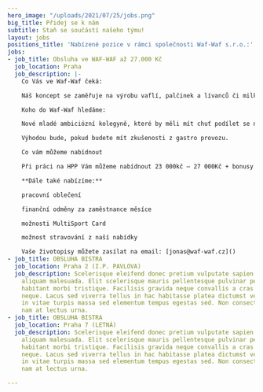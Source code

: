 ```yaml
---
hero_image: "/uploads/2021/07/25/jobs.png"
big_title: Přidej se k nám
subtitle: Staň se součástí našeho týmu!
layout: jobs
positions_title: 'Nabízené pozice v rámci společnosti Waf-Waf s.r.o.:'
jobs:
- job_title: Obsluha ve WAF-WAF až 27.000 Kč
  job_location: Praha
  job_description: |-
    Co Vás ve Waf-Waf čeká:

    Náš koncept se zaměřuje na výrobu vaflí, palčinek a lívanců či milkshake ve velmi originálním pojetí. Našim hlavním mottem je #radostprovsechny a to budeme očekávat i od Vás. Ať už připravujete naše produkty a nebo pracujete na pokladně a komunikujete se zákazníky.

    Koho do Waf-Waf hledáme:

    Nové mladé ambiciózní kolegyně, které by měli mít chuť podílet se na velmi úspěšném gastro konceptu, který má za cíl rozšíření do celé ČR a EU. Budeme očekávat pracovitou a milou osobu, která bude přínosem pro celý náš tým.

    Výhodou bude, pokud budete mít zkušenosti z gastro provozu.

    Co vám můžeme nabídnout

    Při práci na HPP Vám můžeme nabídnout 23 000kč – 27 000Kč + bonusy za plnění. Máme zájem o dlouhodobou spolupráci a také o to, že Vaše mzda bude růst, stejně jako naše rozšiřující se společnost.

    **Dále také nabízíme:**

    pracovní oblečení

    finanční odměny za zaměstnance měsíce

    možnosti MultiSport Card

    možnost stravování z naší nabídky

    Vaše životopisy můžete zasílat na email: [jonas@waf-waf.cz]()
- job_title: OBSLUHA BISTRA
  job_location: Praha 2 (I.P. PAVLOVA)
  job_description: Scelerisque eleifend donec pretium vulputate sapien nec sagittis
    aliquam malesuada. Elit scelerisque mauris pellentesque pulvinar pellentesque
    habitant morbi tristique. Facilisis gravida neque convallis a cras semper auctor
    neque. Lacus sed viverra tellus in hac habitasse platea dictumst vestibulum. Leo
    in vitae turpis massa sed elementum tempus egestas sed. Non consectetur a erat
    nam at lectus urna.
- job_title: OBSLUHA BISTRA
  job_location: Praha 7 (LETNÁ)
  job_description: Scelerisque eleifend donec pretium vulputate sapien nec sagittis
    aliquam malesuada. Elit scelerisque mauris pellentesque pulvinar pellentesque
    habitant morbi tristique. Facilisis gravida neque convallis a cras semper auctor
    neque. Lacus sed viverra tellus in hac habitasse platea dictumst vestibulum. Leo
    in vitae turpis massa sed elementum tempus egestas sed. Non consectetur a erat
    nam at lectus urna.

---
```

